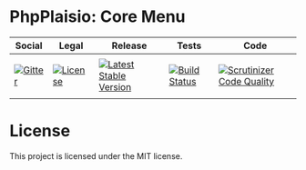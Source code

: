 # PhpPlaisio: Core Menu

<table>
<thead>
<tr>
<th>Social</th>
<th>Legal</th>
<th>Release</th>
<th>Tests</th>
<th>Code</th>
</tr>
</thead>
<tbody>
<tr>
<td>
<a href="https://gitter.im/PhpPlaisio/PhpPlaisio"><img src="https://badges.gitter.im/PhpPlaisio/PhpPlaisio.svg" alt="Gitter"/></a>
</td>
<td>
<a href="https://packagist.org/packages/plaisio/menu-core"><img src="https://poser.pugx.org/plaisio/menu-core/license" alt="License"/></a>
</td>
<td>
<a href="https://packagist.org/packages/plaisio/menu-core"><img src="https://poser.pugx.org/plaisio/menu-core/v/stable" alt="Latest Stable Version"/></a>
</td>
<td>

<a href="https://github.com/PhpPlaisio/menu-core/actions/workflows/unit.yml"><img src="https://github.com/PhpPlaisio/menu-core/actions/workflows/unit.yml/badge.svg" alt="Build Status"/></a>
</td>
<td>
<a href="https://scrutinizer-ci.com/g/PhpPlaisio/menu-core/?branch=master"><img src="https://scrutinizer-ci.com/g/PhpPlaisio/menu-core/badges/quality-score.png?b=master" alt="Scrutinizer Code Quality"/></a>
</td>
</tr>
</tbody>
</table>

#  License

This project is licensed under the MIT license.

